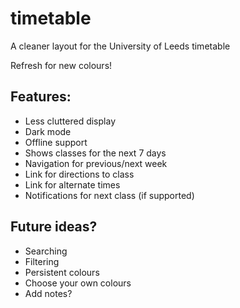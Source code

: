 # timetable
A cleaner layout for the University of Leeds timetable

Refresh for new colours!

## Features:
* Less cluttered display
* Dark mode
* Offline support
* Shows classes for the next 7 days
* Navigation for previous/next week
* Link for directions to class
* Link for alternate times
* Notifications for next class (if supported)

## Future ideas?
* Searching
* Filtering
* Persistent colours
* Choose your own colours
* Add notes?
